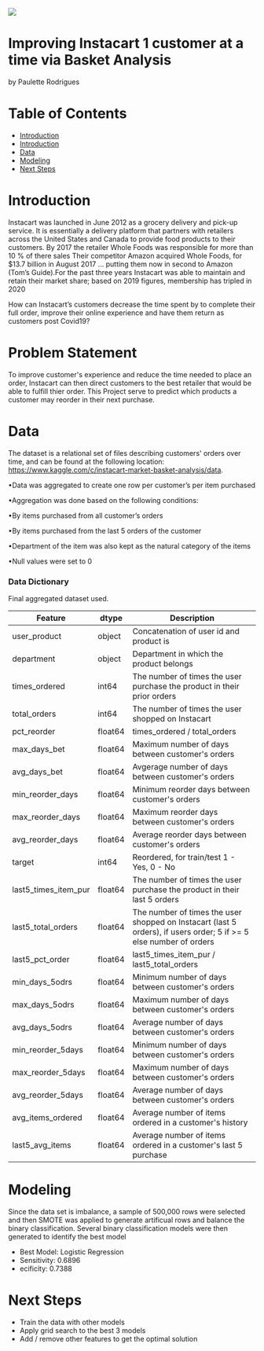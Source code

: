 ![](./image/logo.png)

# Improving Instacart 1 customer at a time via Basket Analysis
by Paulette Rodrigues

# Table of Contents

- [Introduction](project-title)
- [Introduction](#introduction)
- [Data](#data)
- [Modeling](#modeling)
- [Next Steps](#next-steps)

# Introduction

Instacart was launched in June 2012 as a grocery delivery and pick-up service. It is essentially a delivery platform that partners with retailers across the United States and Canada to provide food products to their customers. By 2017 the retailer Whole Foods was responsible for more than 10 % of there sales
Their competitor Amazon acquired Whole Foods, for $13.7 billion in August 2017 … putting them now in second to Amazon  (Tom’s Guide).For the past three years Instacart was able to maintain and retain their market share; based on 2019 figures, membership has tripled in 2020 

How can Instacart’s customers decrease the time spent by to complete their full order, improve their online experience and have them return as customers post Covid19? 

# Problem Statement 

To improve customer's experience and reduce the time needed to place an order, Instacart can then direct customers to the best retailer that would be able to fulfill thier order. This Project serve to predict which products a customer may reorder in their next purchase. 

# Data

The dataset is a relational set of files describing customers' orders over time, and can be found at the following location: https://www.kaggle.com/c/instacart-market-basket-analysis/data.


•Data was
aggregated to create one row per customer’s per item purchased


•Aggregation was done based on the
following conditions:


•By items purchased from 
all customer’s orders


•By items purchased from the last 5 orders of the
customer


•Department of the item was also
kept as the natural category of the items


•Null values were set to 0

### Data Dictionary

Final aggregated dataset used.

|Feature|dtype|Description|
|---|---|---|
|user_product |object| Concatenation of user id and product is |
|department| object |Department in which the product belongs |
|times_ordered | int64 | The number of times the user purchase the product in their prior orders |
|total_orders| int64 | The number of times the user shopped on Instacart |
|pct_reorder| float64  |times_ordered / total_orders |
|max_days_bet| float64 |Maximum number of days between customer's orders|
|avg_days_bet|float64|Avgerage number of days between customer's orders|
|min_reorder_days|float64|Minimum reorder days between customer's orders|
|max_reorder_days|float64|Maximum reorder days between customer's orders|
|avg_reorder_days|float64|Average reorder days between customer's orders|
|target|int64|Reordered, for train/test 1 - Yes, 0 - No|
|last5_times_item_pur|float64|The number of times the user purchase the product in their last 5 orders |
|last5_total_orders|float64|The number of times the user shopped on Instacart (last 5 orders), if users order; 5 if >= 5 else number of orders |
|last5_pct_order|float64|last5_times_item_pur / last5_total_orders|
|min_days_5odrs|float64|Minimum number of days between customer's orders|
|max_days_5odrs|float64|Maximum number of days between customer's orders|
|avg_days_5odrs|float64|Average number of days between customer's orders|
|min_reorder_5days|float64|Minimum number of days between customer's orders|
|max_reorder_5days|float64|Maximum number of days between customer's orders|
|avg_reorder_5days|float64|Average number of days between customer's orders|
|avg_items_ordered|float64|Average number of items ordered in a customer's history|
|last5_avg_items|float64|Average number of items ordered in a customer's last 5 purchase|


# Modeling

Since the data set is imbalance, a sample of 500,000 rows were selected and then SMOTE was applied to generate artificual rows and balance the binary classification. Several binary classification models were then generated to identify the best model

- Best Model: Logistic Regression
- Sensitivity: 0.6896 
- ecificity: 0.7388

# Next Steps

- Train the data with other models
- Apply grid search to the best 3 models
- Add / remove other features to get the optimal solution
